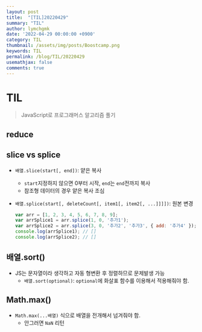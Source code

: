 ```yaml
---
layout: post
title:  "[TIL]20220429"
summary: "TIL"
author: lymchgmk
date: '2022-04-29 00:00:00 +0900'
category: TIL
thumbnail: /assets/img/posts/Boostcamp.png
keywords: TIL
permalink: /blog/TIL/20220429
usemathjax: false
comments: true
---
```


# TIL

> JavaScript로 프로그래머스 알고리즘 풀기



## reduce





## slice vs splice

- `배열.slice(start[, end])`: 얕은 복사

  - `start`지정하지 않으면 0부터 시작, `end`는 `end`전까지 복사
  - 참조형 데이터의 경우 얕은 복사 조심

- `배열.splice(start[, deleteCount[, item1[, item2[, ...]]]])`: 원본 변경

  ```javascript
  var arr = [1, 2, 3, 4, 5, 6, 7, 8, 9];
  var arrSplice1 = arr.splice(1, 0, '추가1');
  var arrSplice2 = arr.splice(3, 0, '추가2', '추가3', { add: '추가4' }); console.log(arr); //[ 1, '추가1', 2, '추가2', '추가3', { add: '추가4' }, 3, 4, 5, 6, 7, 8, 9 ]
  console.log(arrSplice1); // []
  console.log(arrSplice2); // []
  ```

  

## 배열.sort()

- JS는 문자열이라 생각하고 자동 형변환 후 정렬하므로 문제발생 가능
  - `배열.sort(optional)`: `optional`에 화살표 함수를 이용해서 적용해줘야 함.



## Math.max()

- `Math.max(...배열)` 식으로 배열을 전개해서 넘겨줘야 함.
  - 안그러면 `NaN` 리턴
